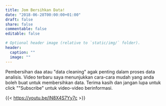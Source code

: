 ```yaml
---
title: Jom Bersihkan Data!
date: "2018-06-28T00:00:00+01:00"
draft: false
share: false
commentable: false
editable: false

# Optional header image (relative to `static/img/` folder).
header:
  caption: ""
  image: ""
---
```


Pembersihan daa atau "data cleaning" agak penting dalam proses data analisis. Video terbaru saya menunjukkan cara-cara mudah yang anda boleh buat untuk membersihkan data.
Terima kasih dan jangan lupa untuk click ""Subscribe" untuk video-video berinformasi.

{{< https://youtu.be/lN8X4S7Yy7c >}}
